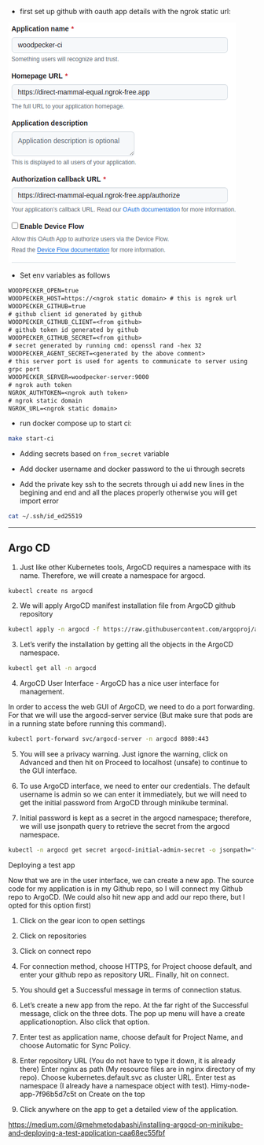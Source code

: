 - first set up github with oauth app details with the ngrok static url:

![alt text](image.png)

- Set env variables as follows

```.env
WOODPECKER_OPEN=true
WOODPECKER_HOST=https://<ngrok static domain> # this is ngrok url
WOODPECKER_GITHUB=true
# github client id generated by github
WOODPECKER_GITHUB_CLIENT=<from github> 
# github token id generated by github
WOODPECKER_GITHUB_SECRET=<from github> 
# secret generated by running cmd: openssl rand -hex 32
WOODPECKER_AGENT_SECRET=<generated by the above comment>
# this server port is used for agents to communicate to server using grpc port
WOODPECKER_SERVER=woodpecker-server:9000
# ngrok auth token
NGROK_AUTHTOKEN=<ngrok auth token>
# ngrok static domain
NGROK_URL=<ngrok static domain>
```

- run docker compose up to start ci:

```sh
make start-ci
```

- Adding secrets based on ```from_secret``` variable 

- Add docker username and docker password to the ui through secrets

- Add the private key ssh to the secrets through ui add new lines in the begining and end and all the places properly otherwise you will get import error

```sh
cat ~/.ssh/id_ed25519
```


-------

## Argo CD

1. Just like other Kubernetes tools, ArgoCD requires a namespace with its name. Therefore, we will create a namespace for argocd.

```sh
kubectl create ns argocd
```

2. We will apply ArgoCD manifest installation file from ArgoCD github repository

```sh
kubectl apply -n argocd -f https://raw.githubusercontent.com/argoproj/argo-cd/stable/manifests/install.yaml
```

3. Let’s verify the installation by getting all the objects in the ArgoCD namespace.

```sh
kubectl get all -n argocd
```
4. ArgoCD User Interface - ArgoCD has a nice user interface for management.

In order to access the web GUI of ArgoCD, we need to do a port forwarding. For that we will use the argocd-server service (But make sure that pods are in a running state before running this command).

```sh
kubectl port-forward svc/argocd-server -n argocd 8080:443
```

5. You will see a privacy warning. Just ignore the warning, click on Advanced and then hit on Proceed to localhost (unsafe) to continue to the GUI interface. 

6. To use ArgoCD interface, we need to enter our credentials. The default username is admin so we can enter it immediately, but we will need to get the initial password from ArgoCD through minikube terminal.


7. Initial password is kept as a secret in the argocd namespace; therefore, we will use jsonpath query to retrieve the secret from the argocd namespace.

```sh
kubectl -n argocd get secret argocd-initial-admin-secret -o jsonpath="{.data.password}" | base64 -d; echo
```


Deploying a test app

Now that we are in the user interface, we can create a new app. The source code for my application is in my Github repo, so I will connect my Github repo to ArgoCD. (We could also hit new app and add our repo there, but I opted for this option first)

1. Click on the gear icon to open settings

2. Click on repositories

3. Click on connect repo

4. For connection method, choose HTTPS, for Project choose default, and enter your github repo as repository URL. Finally, hit on connect.

5. You should get a Successful message in terms of connection status.

6. Let’s create a new app from the repo. At the far right of the Successful message, click on the three dots. The pop up menu will have a create applicationoption. Also click that option.

7. Enter test as application name, choose default for Project Name, and choose Automatic for Sync Policy.

8. Enter repository URL (You do not have to type it down, it is already there) Enter nginx as path (My resource files are in nginx directory of my repo). Choose kubernetes.default.svc as cluster URL. Enter test as namespace (I already have a namespace object with test). Himy-node-app-7f96b5d7c5t on Create on the top

9. Click anywhere on the app to get a detailed view of the application.


https://medium.com/@mehmetodabashi/installing-argocd-on-minikube-and-deploying-a-test-application-caa68ec55fbf
